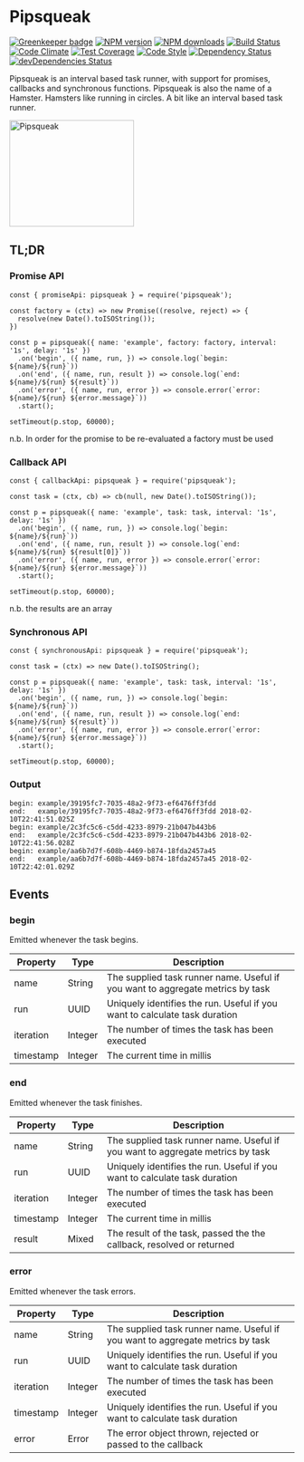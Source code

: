 # Pipsqueak

[![Greenkeeper badge](https://badges.greenkeeper.io/cressie176/pipsqueak.svg)](https://greenkeeper.io/)
[![NPM version](https://img.shields.io/npm/v/pipsqueak.svg?style=flat-square)](https://www.npmjs.com/package/pipsqueak)
[![NPM downloads](https://img.shields.io/npm/dm/pipsqueak.svg?style=flat-square)](https://www.npmjs.com/package/pipsqueak)
[![Build Status](https://img.shields.io/travis/cressie176/pipsqueak/master.svg)](https://travis-ci.org/cressie176/pipsqueak)
[![Code Climate](https://codeclimate.com/github/cressie176/pipsqueak/badges/gpa.svg)](https://codeclimate.com/github/cressie176/pipsqueak)
[![Test Coverage](https://codeclimate.com/github/cressie176/pipsqueak/badges/coverage.svg)](https://codeclimate.com/github/cressie176/pipsqueak/coverage)
[![Code Style](https://img.shields.io/badge/code%20style-imperative-brightgreen.svg)](https://github.com/cressie176/eslint-config-imperative)
[![Dependency Status](https://david-dm.org/cressie176/pipsqueak.svg)](https://david-dm.org/cressie176/pipsqueak)
[![devDependencies Status](https://david-dm.org/cressie176/pipsqueak/dev-status.svg)](https://david-dm.org/cressie176/pipsqueak?type=dev)

Pipsqueak is an interval based task runner, with support for promises, callbacks and synchronous functions. Pipsqueak is also the name of a Hamster. Hamsters like running in circles. A bit like an interval based task runner.

<img alt="Pipsqueak" src="https://upload.wikimedia.org/wikipedia/en/thumb/8/87/Pipsqueak_Go_Go_Hamster.png/220px-Pipsqueak_Go_Go_Hamster.png" width="220" height="188" class="thumbimage" srcset="https://upload.wikimedia.org/wikipedia/en/thumb/8/87/Pipsqueak_Go_Go_Hamster.png/330px-Pipsqueak_Go_Go_Hamster.png 1.5x, https://upload.wikimedia.org/wikipedia/en/8/87/Pipsqueak_Go_Go_Hamster.png 2x" data-file-width="341" data-file-height="292">

## TL;DR
###  Promise API
```
const { promiseApi: pipsqueak } = require('pipsqueak');

const factory = (ctx) => new Promise((resolve, reject) => {
  resolve(new Date().toISOString());
})

const p = pipsqueak({ name: 'example', factory: factory, interval: '1s', delay: '1s' })
  .on('begin', ({ name, run, }) => console.log(`begin: ${name}/${run}`))
  .on('end', ({ name, run, result }) => console.log(`end:   ${name}/${run} ${result}`))
  .on('error', ({ name, run, error }) => console.error(`error: ${name}/${run} ${error.message}`))
  .start();

setTimeout(p.stop, 60000);
```
n.b. In order for the promise to be re-evaluated a factory must be used
### Callback API
```
const { callbackApi: pipsqueak } = require('pipsqueak');

const task = (ctx, cb) => cb(null, new Date().toISOString());

const p = pipsqueak({ name: 'example', task: task, interval: '1s', delay: '1s' })
  .on('begin', ({ name, run, }) => console.log(`begin: ${name}/${run}`))
  .on('end', ({ name, run, result }) => console.log(`end:   ${name}/${run} ${result[0]}`))
  .on('error', ({ name, run, error }) => console.error(`error: ${name}/${run} ${error.message}`))
  .start();

setTimeout(p.stop, 60000);
```
n.b. the results are an array
### Synchronous API
```
const { synchronousApi: pipsqueak } = require('pipsqueak');

const task = (ctx) => new Date().toISOString();

const p = pipsqueak({ name: 'example', task: task, interval: '1s', delay: '1s' })
  .on('begin', ({ name, run, }) => console.log(`begin: ${name}/${run}`))
  .on('end', ({ name, run, result }) => console.log(`end:   ${name}/${run} ${result}`))
  .on('error', ({ name, run, error }) => console.error(`error: ${name}/${run} ${error.message}`))
  .start();

setTimeout(p.stop, 60000);
```
### Output
```
begin: example/39195fc7-7035-48a2-9f73-ef6476ff3fdd
end:   example/39195fc7-7035-48a2-9f73-ef6476ff3fdd 2018-02-10T22:41:51.025Z
begin: example/2c3fc5c6-c5dd-4233-8979-21b047b443b6
end:   example/2c3fc5c6-c5dd-4233-8979-21b047b443b6 2018-02-10T22:41:56.028Z
begin: example/aa6b7d7f-608b-4469-b874-18fda2457a45
end:   example/aa6b7d7f-608b-4469-b874-18fda2457a45 2018-02-10T22:42:01.029Z
```

## Events

### begin
Emitted whenever the task begins.

| Property  | Type    | Description |
|-----------|---------|-------------|
| name      | String  | The supplied task runner name. Useful if you want to aggregate metrics by task |
| run       | UUID    | Uniquely identifies the run. Useful if you want to calculate task duration |
| iteration | Integer | The number of times the task has been executed |
| timestamp | Integer | The current time in millis |

### end
Emitted whenever the task finishes.

| Property  | Type    | Description |
|-----------|---------|-------------|
| name      | String  | The supplied task runner name. Useful if you want to aggregate metrics by task |
| run       | UUID    | Uniquely identifies the run. Useful if you want to calculate task duration |
| iteration | Integer | The number of times the task has been executed |
| timestamp | Integer | The current time in millis |
| result    | Mixed   | The result of the task, passed the the callback, resolved or returned |

### error
Emitted whenever the task errors.

| Property  | Type    | Description |
|-----------|---------|-------------|
| name      | String  | The supplied task runner name. Useful if you want to aggregate metrics by task |
| run       | UUID    | Uniquely identifies the run. Useful if you want to calculate task duration |
| iteration | Integer | The number of times the task has been executed |
| timestamp | Integer | Uniquely identifies the run. Useful if you want to calculate task duration |
| error     | Error   | The error object thrown, rejected or passed to the callback |
